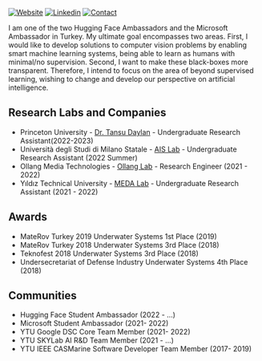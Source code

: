 [![Website](https://img.shields.io/badge/SUPPORT%20AT-GITHUB-blue?style=for-the-badge&logo=website)](https://www.bariscankurtkaya.com) [![Linkedin](https://img.shields.io/badge/MY%20PROFILE-Linkedin-blue?style=for-the-badge&logo=github)](https://www.linkedin.com/in/bar%C4%B1%C5%9Fcan-kurtkaya/) 
 [![Contact](https://img.shields.io/badge/CONTACT-GMAIL-yellow?style=for-the-badge&logo=gmail&logoColor=white)](mailto:bariscankurtkaya@gmail.com)
 

I am one of the two Hugging Face Ambassadors and the Microsoft Ambassador in Turkey. My ultimate goal encompasses two areas. First, I would like to develop solutions to computer vision problems by enabling smart machine learning systems, being able to learn as humans with minimal/no supervision. Second, I want to make these black-boxes more transparent. Therefore, I intend to focus on the area of beyond supervised learning, wishing to change and develop our perspective on artificial intelligence.

## Research Labs and Companies
- Princeton University - [Dr. Tansu Daylan](https://web.astro.princeton.edu/people/tansu-daylan) - Undergraduate Research Assistant(2022-2023)
- Università degli Studi di Milano Statale - [AIS Lab](https://ais-lab.di.unimi.it/index.html) - Undergraduate Research Assistant (2022 Summer)
- Ollang Media Technologies - [Ollang Lab](https://ollang.com/) - Research Engineer (2021 - 2022)
- Yıldız Technical University - [MEDA Lab](https://ehm.yildiz.edu.tr/en/ehm/5/Laboratories/179) - Undergraduate Research Assistant (2021 - 2022)

## Awards
- MateRov Turkey 2019 Underwater Systems 1st Place (2019)
- MateRov Turkey 2018 Underwater Systems 3rd Place (2018)
- Teknofest 2018 Underwater Systems 3rd Place (2018)
- Undersecretariat of Defense Industry Underwater Systems 4th Place (2018)

## Communities
- Hugging Face Student Ambassador (2022 - ...)
- Microsoft Student Ambassador (2021- 2022)
- YTU Google DSC Core Team Member (2021- 2022)
- YTU SKYLab AI R&D Team Member (2021 - ...)
- YTU IEEE CASMarine Software Developer Team Member (2017- 2019)

